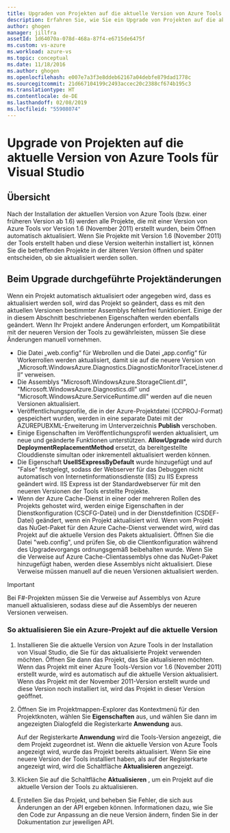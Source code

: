 ```yaml
---
title: Upgraden von Projekten auf die aktuelle Version von Azure Tools | Microsoft Docs
description: Erfahren Sie, wie Sie ein Upgrade von Projekten auf die aktuelle Version von Azure Tools für Visual Studio durchführen.
author: ghogen
manager: jillfra
assetId: 1d64070a-078d-468a-87f4-e6715de6475f
ms.custom: vs-azure
ms.workload: azure-vs
ms.topic: conceptual
ms.date: 11/18/2016
ms.author: ghogen
ms.openlocfilehash: e007e7a3f3e8ddeb62167a04debfe879dad1778c
ms.sourcegitcommit: 21d667104199c2493accec20c2388cf674b195c3
ms.translationtype: HT
ms.contentlocale: de-DE
ms.lasthandoff: 02/08/2019
ms.locfileid: "55908074"
---
```

# <a name="how-to-upgrade-projects-to-the-current-version-of-the-azure-tools-for-visual-studio"></a>Upgrade von Projekten auf die aktuelle Version von Azure Tools für Visual Studio
## <a name="overview"></a>Übersicht
Nach der Installation der aktuellen Version von Azure Tools (bzw. einer früheren Version ab 1.6) werden alle Projekte, die mit einer Version von Azure Tools vor Version 1.6 (November 2011) erstellt wurden, beim Öffnen automatisch aktualisiert. Wenn Sie Projekte mit Version 1.6 (November 2011) der Tools erstellt haben und diese Version weiterhin installiert ist, können Sie die betreffenden Projekte in der älteren Version öffnen und später entscheiden, ob sie aktualisiert werden sollen.

## <a name="how-your-project-changes-when-you-upgrade-it"></a>Beim Upgrade durchgeführte Projektänderungen
Wenn ein Projekt automatisch aktualisiert oder angegeben wird, dass es aktualisiert werden soll, wird das Projekt so geändert, dass es mit den aktuellen Versionen bestimmter Assemblys fehlerfrei funktioniert. Einige der in diesem Abschnitt beschriebenen Eigenschaften werden ebenfalls geändert. Wenn Ihr Projekt andere Änderungen erfordert, um Kompatibilität mit der neueren Version der Tools zu gewährleisten, müssen Sie diese Änderungen manuell vornehmen.

* Die Datei „web.config“ für Webrollen und die Datei „app.config“ für Workerrollen werden aktualisiert, damit sie auf die neuere Version von „Microsoft.WindowsAzure.Diagnostics.DiagnosticMonitorTraceListener.dll“ verweisen.
* Die Assemblys "Microsoft.WindowsAzure.StorageClient.dll", "Microsoft.WindowsAzure.Diagnostics.dll" und "Microsoft.WindowsAzure.ServiceRuntime.dll" werden auf die neuen Versionen aktualisiert.
* Veröffentlichungsprofile, die in der Azure-Projektdatei (CCPROJ-Format) gespeichert wurden, werden in eine separate Datei mit der AZUREPUBXML-Erweiterung im Unterverzeichnis **Publish** verschoben.
* Einige Eigenschaften im Veröffentlichungsprofil werden aktualisiert, um neue und geänderte Funktionen unterstützen. **AllowUpgrade** wird durch **DeploymentReplacementMethod** ersetzt, da bereitgestellte Clouddienste simultan oder inkrementell aktualisiert werden können.
* Die Eigenschaft **UseIISExpressByDefault** wurde hinzugefügt und auf "False" festgelegt, sodass der Webserver für das Debuggen nicht automatisch von Internetinformationsdienste (IIS) zu IIS Express geändert wird. IIS Express ist der Standardwebserver für mit den neueren Versionen der Tools erstellte Projekte.
* Wenn der Azure Cache-Dienst in einer oder mehreren Rollen des Projekts gehostet wird, werden einige Eigenschaften in der Dienstkonfiguration (CSCFG-Datei) und in der Dienstdefinition (CSDEF-Datei) geändert, wenn ein Projekt aktualisiert wird. Wenn vom Projekt das NuGet-Paket für den Azure Cache-Dienst verwendet wird, wird das Projekt auf die aktuelle Version des Pakets aktualisiert. Öffnen Sie die Datei "web.config", und prüfen Sie, ob die Clientkonfiguration während des Upgradevorgangs ordnungsgemäß beibehalten wurde. Wenn Sie die Verweise auf Azure Cache-Clientassemblys ohne das NuGet-Paket hinzugefügt haben, werden diese Assemblys nicht aktualisiert. Diese Verweise müssen manuell auf die neuen Versionen aktualisiert werden.

> [!IMPORTANT]
> Bei F#-Projekten müssen Sie die Verweise auf Assemblys von Azure manuell aktualisieren, sodass diese auf die Assemblys der neueren Versionen verweisen.
>
>

### <a name="how-to-upgrade-an-azure-project-to-the-current-release"></a>So aktualisieren Sie ein Azure-Projekt auf die aktuelle Version
1. Installieren Sie die aktuelle Version von Azure Tools in der Installation von Visual Studio, die Sie für das aktualisierte Projekt verwenden möchten. Öffnen Sie dann das Projekt, das Sie aktualisieren möchten. Wenn das Projekt mit einer Azure Tools-Version vor 1.6 (November 2011) erstellt wurde, wird es automatisch auf die aktuelle Version aktualisiert. Wenn das Projekt mit der November 2011-Version erstellt wurde und diese Version noch installiert ist, wird das Projekt in dieser Version geöffnet.
2. Öffnen Sie im Projektmappen-Explorer das Kontextmenü für den Projektknoten, wählen Sie **Eigenschaften** aus, und wählen Sie dann im angezeigten Dialogfeld die Registerkarte **Anwendung** aus.

    Auf der Registerkarte **Anwendung** wird die Tools-Version angezeigt, die dem Projekt zugeordnet ist. Wenn die aktuelle Version von Azure Tools angezeigt wird, wurde das Projekt bereits aktualisiert. Wenn Sie eine neuere Version der Tools installiert haben, als auf der Registerkarte angezeigt wird, wird die Schaltfläche **Aktualisieren** angezeigt.
3. Klicken Sie auf die Schaltfläche **Aktualisieren** , um ein Projekt auf die aktuelle Version der Tools zu aktualisieren.
4. Erstellen Sie das Projekt, und beheben Sie Fehler, die sich aus Änderungen an der API ergeben können. Informationen dazu, wie Sie den Code zur Anpassung an die neue Version ändern, finden Sie in der Dokumentation zur jeweiligen API.
